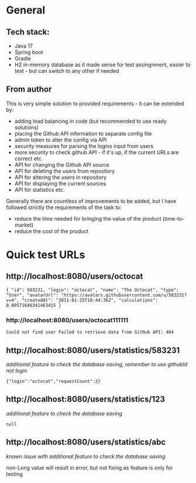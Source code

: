 # General 

## Tech stack:
- Java 17
- Spring boot
- Gradle
- H2 in-memory database as it made sense for test assingnment, easier to test - but can switch to any other if needed

## From author
This is very simple solution to provided requirements - it can be extended by:

- adding load balancing in code (but recommended to use ready solutions)
- placing the Github API information to separate config file
- admin token to alter the config via API 
- security measures for parsing the logins input from users
- more security to check github API - if it's up, if the current URLs are correct etc.
- API for changing the Github API source
- API for deleting the users from repository
- API for altering the users in repository
- API for displaying the current sources
- API for statistics etc.

Generally there are countless of improvements to be added, but I have followed strictly the requirements of the task to:
- reduce the time needed for bringing the value of the product (time-to-market)
- reduce the cost of the product

# Quick test URLs
## http://localhost:8080/users/octocat

`{
  "id": 583231,
  "login": "octocat",
  "name": "The Octocat",
  "type": "User",
  "avatarUrl": "https://avatars.githubusercontent.com/u/583231?v=4",
  "createdAt": "2011-01-25T18:44:36Z",
  "calculations": 0.00571646341463415
}`

### http://localhost:8080/users/octocat111111

`Could not find user Failed to retrieve data from GitHub API: 404`

## http://localhost:8080/users/statistics/583231
*additional feature to check the database saving, remember to use githubId not login*

`{"login":"octocat","requestCount":2}`

## http://localhost:8080/users/statistics/123
*additional feature to check the database saving*

`null`

## http://localhost:8080/users/statistics/abc
*known issue with additional feature to check the database saving*

non-Long value will result in error, but not fixing as feature is only for testing 

